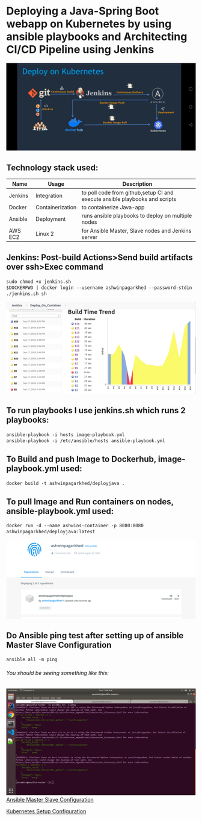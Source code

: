 # Deploying a Java-Spring Boot webapp on Kubernetes by using ansible playbooks and Architecting CI/CD Pipeline using Jenkins

![Jenkins Builds](https://github.com/agarkhed-DevOpsOrg/webapp-for-project-A/blob/master/images/ArchitectureDiagram.jpeg?raw=true)

## Technology stack used:

| Name | Usage | Description |
| --- | --- | --- |
|Jenkins | Integration|to poll code from github,setup CI and execute ansible playbooks and scripts |  | | |
|Docker| Containerization| to containerize Java-app|
|Ansible| Deployment|runs ansible playbooks to deploy on multiple nodes |
|AWS EC2| Linux 2| for Ansible Master, Slave nodes and Jenkins server|

## Jenkins: Post-build Actions>Send build artifacts over ssh>Exec command
```
sudo chmod +x jenkins.sh
$DOCKERPWD | docker login --username ashwinpagarkhed --password-stdin
./jenkins.sh sh
``` 
![Jenkins Builds](https://github.com/agarkhed-DevOpsOrg/webapp-for-project-A/blob/master/images/JenkinsBuilds.png?raw=true)

## To run playbooks I use jenkins.sh which runs 2 playbooks:
```
ansible-playbook -i hosts image-playbook.yml
ansible-playbook -i /etc/ansible/hosts ansible-playbook.yml
```

## To Build and push Image to Dockerhub, image-playbook.yml used:
```
docker build -t ashwinpagarkhed/deployjava .
```

## To pull Image and Run containers on nodes, ansible-playbook.yml used:
```
docker run -d --name ashwins-container -p 8080:8080 ashwinpagarkhed/deployjava:latest
```
![Dockerhub](https://github.com/agarkhed-DevOpsOrg/webapp-for-project-A/blob/master/images/dockerhub.png?raw=true)

## Do Ansible ping test after setting up of ansible Master Slave Configuration
```
ansible all -m ping
``` 
###### You should be seeing something like this:
![Ping Test](https://github.com/agarkhed-DevOpsOrg/webapp-for-project-A/blob/master/images/pingTest.png?raw=true)
[Ansible Master Slave Configuration](https://github.com/agarkhed-DevOpsOrg/webapp-for-project-A/blob/master/Ansible.md)

[Kubernetes Setup Configuration](https://github.com/agarkhed-DevOpsOrg/webapp-for-project-A/blob/master/K8s.md)